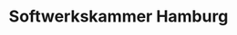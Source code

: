---
title: Softwerkskammer Hamburg
start_time: "19:00"
url: "http://www.meetup.com/django-hh/events/225554803/"
---